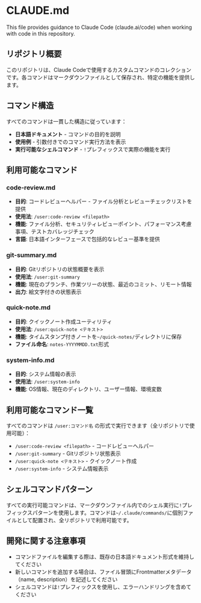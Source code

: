 # CLAUDE.md

This file provides guidance to Claude Code (claude.ai/code) when working with code in this repository.

## リポジトリ概要

このリポジトリは、Claude Codeで使用するカスタムコマンドのコレクションです。各コマンドはマークダウンファイルとして保存され、特定の機能を提供します。

## コマンド構造

すべてのコマンドは一貫した構造に従っています：
- **日本語ドキュメント** - コマンドの目的を説明
- **使用例** - 引数付きでのコマンド実行方法を表示
- **実行可能なシェルコマンド** - `!`プレフィックスで実際の機能を実行

## 利用可能なコマンド

### code-review.md
- **目的**: コードレビューヘルパー - ファイル分析とレビューチェックリストを提供
- **使用法**: `/user:code-review <filepath>`
- **機能**: ファイル分析、セキュリティレビューポイント、パフォーマンス考慮事項、テストカバレッジチェック
- **言語**: 日本語インターフェースで包括的なレビュー基準を提供

### git-summary.md  
- **目的**: Gitリポジトリの状態概要を表示
- **使用法**: `/user:git-summary`
- **機能**: 現在のブランチ、作業ツリーの状態、最近のコミット、リモート情報
- **出力**: 絵文字付きの状態表示

### quick-note.md
- **目的**: クイックノート作成ユーティリティ
- **使用法**: `/user:quick-note <テキスト>`
- **機能**: タイムスタンプ付きノートを`~/quick-notes/`ディレクトリに保存
- **ファイル命名**: `notes-YYYYMMDD.txt`形式

### system-info.md
- **目的**: システム情報の表示
- **使用法**: `/user:system-info`
- **機能**: OS情報、現在のディレクトリ、ユーザー情報、環境変数

## 利用可能なコマンド一覧

すべてのコマンドは `/user:コマンド名` の形式で実行できます（全リポジトリで使用可能）：
- `/user:code-review <filepath>` - コードレビューヘルパー
- `/user:git-summary` - Gitリポジトリ状態表示
- `/user:quick-note <テキスト>` - クイックノート作成
- `/user:system-info` - システム情報表示

## シェルコマンドパターン

すべての実行可能コマンドは、マークダウンファイル内でのシェル実行に`!`プレフィックスパターンを使用します。コマンドは`~/.claude/commands/`に個別ファイルとして配置され、全リポジトリで利用可能です。

## 開発に関する注意事項

- コマンドファイルを編集する際は、既存の日本語ドキュメント形式を維持してください
- 新しいコマンドを追加する場合は、ファイル冒頭にFrontmatterメタデータ（name, description）を記述してください
- シェルコマンドは`!`プレフィックスを使用し、エラーハンドリングを含めてください